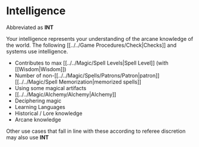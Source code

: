 # Intelligence

Abbreviated as **INT**

Your intelligence represents your understanding of the arcane knowledge of the world. The following [[../../Game Procedures/Check\|Checks]] and systems use intelligence.

- Contributes to max [[../../Magic/Spell Levels\|Spell Level]] (with [[Wisdom\|Wisdom]])
- Number of non-[[../../Magic/Spells/Patrons/Patron\|patron]] [[../../Magic/Spell Memorization\|memorized spells]]
- Using some magical artifacts
- [[../../Magic/Alchemy/Alchemy\|Alchemy]]
- Deciphering magic
- Learning Languages
- Historical / Lore knowledge
- Arcane knowledge

Other use cases that fall in line with these according to referee discretion may also use **INT**